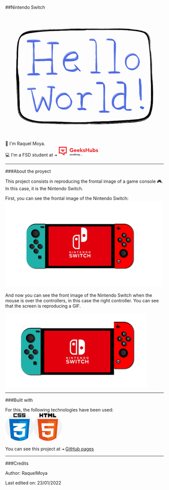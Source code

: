 ##Nintendo Switch
![Hola](/img/Hello.gif)
:wave: I'm Raquel Moya.</br>
:computer: I'm a FSD student at <kbd>⇥</kbd> <img src="/img/GHA.png" width="130em" /></br>

<hr>

###About the proyect

This project consists in reproducing the frontal image of a game console :video_game:. In this case, it is the Nintendo Switch.

First, you can see the frontal image of the Nintendo Switch:
<img src="img/Nintendo.png" width="500em"/>

And now you can see the front image of the Nintendo Switch when the mouse is over the controllers, in this case the right controller.
You can see that the screen is reproducing a GIF.

<img src="img/NintendoHover.png" width="450em"/>

<hr>

###Built with

For this, the following technologies have been used:</br>
<img src="img/css.png" width="90em"/><img src="img/html.png" width="90em"/>
</br>



You can see this project at <kbd>⇥</kbd> [GitHub pages](https://raquelmoya.github.io/proyectoNintendoCSS/ "GitHub pages")

<hr>
###Credits

Author: RaquelMoya

Last edited on: 23/01/2022